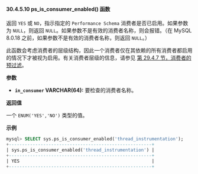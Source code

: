 #### 30.4.5.10 ps_is_consumer_enabled() 函数

返回 `YES` 或 `NO`，指示指定的 `Performance Schema` 消费者是否已启用。如果参数为 `NULL`，则返回 `NULL`。如果参数不是有效的消费者名称，则会报错。（在 MySQL 8.0.18 之前，如果参数不是有效的消费者名称，则返回 `NULL`。）

此函数会考虑消费者的层级结构，因此一个消费者仅在其依赖的所有消费者都启用的情况下才被视为启用。有关消费者层级的信息，请参见 [第 29.4.7 节，消费者的预过滤](#29.4.7-pre-filtering-by-consumer)。

**参数**

- **`in_consumer` VARCHAR(64):** 要检查的消费者名称。

**返回值**

一个 `ENUM('YES','NO')` 类型的值。

**示例**

```sql
mysql> SELECT sys.ps_is_consumer_enabled('thread_instrumentation');
+------------------------------------------------------+
| sys.ps_is_consumer_enabled('thread_instrumentation') |
+------------------------------------------------------+
| YES                                                  |
+------------------------------------------------------+
```

